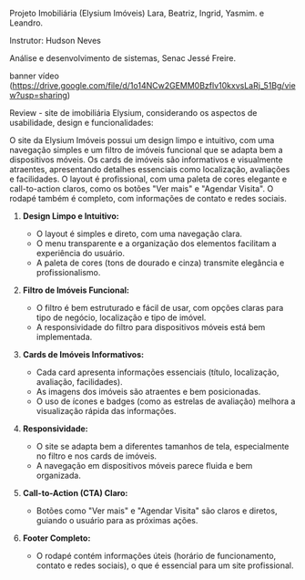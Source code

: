 Projeto Imobiliária (Elysium Imóveis)
Lara, Beatriz, Ingrid, Yasmim. e Leandro.

Instrutor: Hudson Neves

Análise e desenvolvimento de sistemas, Senac Jessé Freire.

banner vídeo (https://drive.google.com/file/d/1o14NCw2GEMM0Bzflv10kxvsLaRj_51Bg/view?usp=sharing)


Review - site de imobiliária Elysium, considerando os aspectos de usabilidade, design e funcionalidades:


O site da Elysium Imóveis possui um design limpo e intuitivo, com uma navegação simples e um filtro de imóveis funcional que se adapta bem a dispositivos móveis. Os cards de imóveis são informativos e visualmente atraentes, apresentando detalhes essenciais como localização, avaliações e facilidades. O layout é profissional, com uma paleta de cores elegante e call-to-action claros, como os botões "Ver mais" e "Agendar Visita". O rodapé também é completo, com informações de contato e redes sociais.

1. **Design Limpo e Intuitivo:**
   - O layout é simples e direto, com uma navegação clara.
   - O menu transparente e a organização dos elementos facilitam a experiência do usuário.
   - A paleta de cores (tons de dourado e cinza) transmite elegância e profissionalismo.

2. **Filtro de Imóveis Funcional:**
   - O filtro é bem estruturado e fácil de usar, com opções claras para tipo de negócio, localização e tipo de imóvel.
   - A responsividade do filtro para dispositivos móveis está bem implementada.

3. **Cards de Imóveis Informativos:**
   - Cada card apresenta informações essenciais (título, localização, avaliação, facilidades).
   - As imagens dos imóveis são atraentes e bem posicionadas.
   - O uso de ícones e badges (como as estrelas de avaliação) melhora a visualização rápida das informações.

4. **Responsividade:**
   - O site se adapta bem a diferentes tamanhos de tela, especialmente no filtro e nos cards de imóveis.
   - A navegação em dispositivos móveis parece fluida e bem organizada.

5. **Call-to-Action (CTA) Claro:**
   - Botões como "Ver mais" e "Agendar Visita" são claros e diretos, guiando o usuário para as próximas ações.

6. **Footer Completo:**
   - O rodapé contém informações úteis (horário de funcionamento, contato e redes sociais), o que é essencial para um site profissional.






